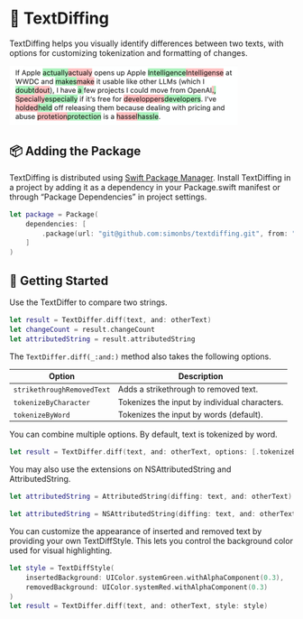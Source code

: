 # 🧬 TextDiffing

TextDiffing helps you visually identify differences between two texts, with options for customizing tokenization and formatting of changes.

<img src="screenshot.png" width="405"/>

## 📦 Adding the Package

TextDiffing is distributed using [Swift Package Manager](https://www.swift.org/documentation/package-manager/). Install TextDiffing in a project by adding it as a dependency in your Package.swift manifest or through “Package Dependencies” in project settings.

```swift
let package = Package(
    dependencies: [
        .package(url: "git@github.com:simonbs/textdiffing.git", from: "1.0.1")
    ]
)
```

## 🚀 Getting Started

Use the TextDiffer to compare two strings.

```swift
let result = TextDiffer.diff(text, and: otherText)
let changeCount = result.changeCount
let attributedString = result.attributedString
```

The `TextDiffer.diff(_:and:)` method also takes the following options.

|Option|Description|
|-|-|
|`strikethroughRemovedText`|Adds a strikethrough to removed text.|
|`tokenizeByCharacter`|Tokenizes the input by individual characters.|
|`tokenizeByWord`|Tokenizes the input by words (default).|

You can combine multiple options. By default, text is tokenized by word.

```swift
let result = TextDiffer.diff(text, and: otherText, options: [.tokenizeByCharacter, .strikethroughRemovedText])
```

You may also use the extensions on NSAttributedString and AttributedString.

```swift
let attributedString = AttributedString(diffing: text, and: otherText)
```

```swift
let attributedString = NSAttributedString(diffing: text, and: otherText)
```

You can customize the appearance of inserted and removed text by providing your own TextDiffStyle. This lets you control the background color used for visual highlighting.

```swift
let style = TextDiffStyle(
    insertedBackground: UIColor.systemGreen.withAlphaComponent(0.3),
    removedBackground: UIColor.systemRed.withAlphaComponent(0.3)
)
let result = TextDiffer.diff(text, and: otherText, style: style)
```
